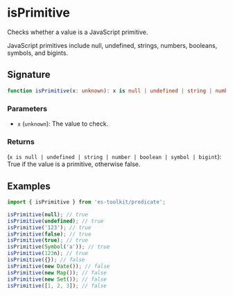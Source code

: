 # isPrimitive

Checks whether a value is a JavaScript primitive.

JavaScript primitives include null, undefined, strings, numbers, booleans, symbols, and bigints.

## Signature

```typescript
function isPrimitive(x: unknown): x is null | undefined | string | number | boolean | symbol | bigint;
```

### Parameters

- `x` (`unknown`): The value to check.

### Returns

(`x is null | undefined | string | number | boolean | symbol | bigint`): True if the value is a primitive, otherwise false.

## Examples

```typescript
import { isPrimitive } from 'es-toolkit/predicate';

isPrimitive(null); // true
isPrimitive(undefined); // true
isPrimitive('123'); // true
isPrimitive(false); // true
isPrimitive(true); // true
isPrimitive(Symbol('a')); // true
isPrimitive(123n); // true
isPrimitive({}); // false
isPrimitive(new Date()); // false
isPrimitive(new Map()); // false
isPrimitive(new Set()); // false
isPrimitive([1, 2, 3]); // false
```
